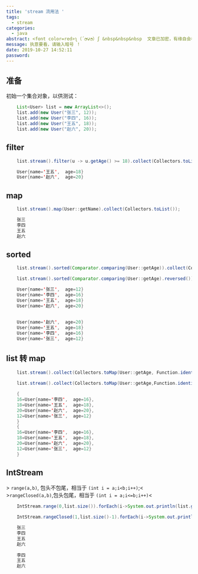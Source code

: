 ```yaml
---
title: 'stream 流用法 '
tags:
  - stream
categories:
  - java
abstract: <font color=red>ʅ（´◔౪◔）ʃ &nbsp&nbsp&nbsp  文章已加密，有缘自会相见 ！！！</font>
message: 执意要看，请输入暗号 ！
date: 2019-10-27 14:52:11
password:
---
```


## 准备
初始一个集合对象，以供测试：

```java
    List<User> list = new ArrayList<>();
    list.add(new User("张三", 12));
    list.add(new User("李四", 16));
    list.add(new User("王五", 18));
    list.add(new User("赵六", 20));
```

## filter 

```java
    list.stream().filter(u -> u.getAge() >= 18).collect(Collectors.toList());
```

```java
	User{name='王五',  age=18}
	User{name='赵六',  age=20}
```

<!-- more -->

## map 

```java
    list.stream().map(User::getName).collect(Collectors.toList());
```
```java
	张三
	李四
	王五
	赵六
```

## sorted

```java
    list.stream().sorted(Comparator.comparing(User::getAge)).collect(Collectors.toList());

    list.stream().sorted(Comparator.comparing(User::getAge).reversed()).collect(Collectors.toList());
```

```java
	User{name='张三',  age=12}
	User{name='李四',  age=16}
	User{name='王五',  age=18}
	User{name='赵六',  age=20}
	
	
	User{name='赵六',  age=20}
	User{name='王五',  age=18}
	User{name='李四',  age=16}
	User{name='张三',  age=12}
```

## list	转 map

```java
    list.stream().collect(Collectors.toMap(User::getAge, Function.identity()));
    
    list.stream().collect(Collectors.toMap(User::getAge,Function.identity(),(a,b)->b));
```

```java
	{
	16=User{name='李四',  age=16}, 
	18=User{name='王五',  age=18}, 
	20=User{name='赵六',  age=20}, 
	12=User{name='张三',  age=12}
	}
	{
	16=User{name='李四',  age=16}, 
	18=User{name='王五',  age=18}, 
	20=User{name='赵六',  age=20}, 
	12=User{name='张三',  age=12}
	}
```


## IntStream
  \> `range(a,b)`, 包头不包尾，相当于  `(int i = a;i<b;i++)`;< >`rangeClosed(a,b)`,包头包尾，相当于  `(int i = a;i<=b;i++)`<
```java
    IntStream.range(0,list.size()).forEach(i->System.out.println(list.get(i).getName()));
    
    IntStream.rangeClosed(1,list.size()-1).forEach(i->System.out.println(list.get(i).getName()));
```

```java
	张三
	李四
	王五
	赵六
	
	李四
	王五
	赵六
```



